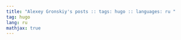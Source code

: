 ```yaml
---
title: "Alexey Gronskiy's posts :: tags: hugo :: languages: ru "
tag: hugo
lang: ru
mathjax: true
---
```

<!-- Generated automatically -->